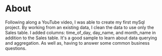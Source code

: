 <h1>About</h1>
Following along a YouTube video, I was able to create my first mySql project.
By working from an existing data, I clean the data to use only the Sales table. 
I added columns: time_of_day, day_name, and month_name in addition to the Sales table.  
It's a good sample to learn about data querying and aggregation. As well as, having to answer
some common business questions. 
